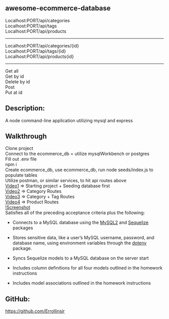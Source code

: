 ## awesome-ecommerce-database

Localhost:PORT/api/categories
</br>
Localhost:PORT/api/tags
</br>
Localhost:PORT/api/products

---

Localhost:PORT/api/categories/{id}
</br>
Localhost:PORT/api/tags/{id}
</br>
Localhost:PORT/api/products{id}

---

Get all
</br>
Get by id
</br>
Delete by id
</br>
Post
</br>
Put at id

## Description:

A node command-line application utilizing mysql and express

## Walkthrough

Clone project
</br>
Connect to the ecommerce_db = utilize mysqlWorkbench or postgres
</br>
Fill out .env file
</br>
npm i
</br>
Create ecommerce_db, use ecommerce_db, run node seeds/index.js to populate tables
</br>
Utilize postman, or similar services, to hit api routes above
</br>
[Video1](https://vimeo.com/578308253) => Starting project + Seeding database first
</br>
[Video2](https://vimeo.com/578308538) => Category Routes
</br>
[Video3](https://vimeo.com/578308827) => Category + Tag Routes
</br>
[Video4](https://vimeo.com/578308984) => Product Routes
</br>
[!Screenshot](./pics/ecommerce.jpg)
</br>
Satisfies all of the preceding acceptance criteria plus the following:

- Connects to a MySQL database using the [MySQL2](https://www.npmjs.com/package/mysql) and [Sequelize](https://www.npmjs.com/package/sequelize) packages

- Stores sensitive data, like a user’s MySQL username, password, and database name, using environment variables through the [dotenv](https://www.npmjs.com/package/dotenv) package.

- Syncs Sequelize models to a MySQL database on the server start

- Includes column definitions for all four models outlined in the homework instructions

- Includes model associations outlined in the homework instructions

## GitHub:

https://github.com/Errollinsjr
